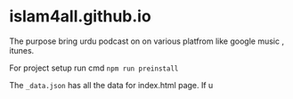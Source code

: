# islam4all.github.io

The purpose bring urdu podcast on on various platfrom like google music , itunes.

For project setup run cmd
`npm run preinstall`

The `_data.json` has all the data for index.html page. If u 
